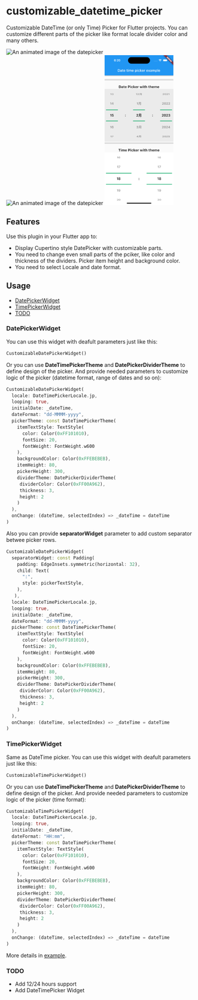 # customizable_datetime_picker

Customizable DateTime (or only Time) Picker for Flutter projects. You can customize different parts of the picker like format locale divider color and many others.

<p>
  <img src="https://media.giphy.com/media/8GPikjiC1SVQiWk2Tq/giphy.gif"?raw=true"
    alt="An animated image of the datepicker" height="400"/>
  &nbsp;&nbsp;&nbsp;&nbsp;
  <img src="https://media.giphy.com/media/iATbwkKNK982AAWlac/giphy.gif?raw=true"
   alt="An animated image of the datepicker" height="400"/>
  <img src="https://github.com/Nikolaiko/customizable-datetime-picker/blob/main/screenshots/screen1.png"
   alt="An animated image of the datepicker" height="400"/>   
</p>

## Features

Use this plugin in your Flutter app to:

* Display Cupertino style DatePicker with customizable parts.
* You need to change even small parts of the pciker, like color and thickness of the dividers. Picker item height and background color.
* You need to select Locale and date format. 

## Usage
* [DatePickerWidget](#datepickerwidget)
* [TimePickerWidget](#timepickerwidget)
* [TODO](#todo)                                                         


### DatePickerWidget

You can use this widget with deafult parameters just like this:
```dart
CustomizableDatePickerWidget()
```
Or you can use **DateTimePickerTheme** and **DatePickerDividerTheme** to define design of the picker. And provide needed parameters to customize logic of the picker (datetime format, range of dates and so on):
```dart
CustomizableDatePickerWidget(
  locale: DateTimePickerLocale.jp,
  looping: true,
  initialDate: _dateTime,
  dateFormat: "dd-MMMM-yyyy",                            
  pickerTheme: const DateTimePickerTheme(                
    itemTextStyle: TextStyle(    
      color: Color(0xFF101010),
      fontSize: 20,
      fontWeight: FontWeight.w600
    ),
    backgroundColor: Color(0xFFEBEBEB),
    itemHeight: 80,
    pickerHeight: 300,
    dividerTheme: DatePickerDividerTheme(
     dividerColor: Color(0xFF00A962),
     thickness: 3,
     height: 2
    )
  ),
  onChange: (dateTime, selectedIndex) => _dateTime = dateTime
)
```
Also you can provide **separatorWidget** parameter to add custom separator betwee picker rows.
```dart
CustomizableDatePickerWidget(
  separatorWidget: const Padding(
    padding: EdgeInsets.symmetric(horizontal: 32),
    child: Text(
      ":",
      style: pickerTextStyle,
    ),
   ),
  locale: DateTimePickerLocale.jp,
  looping: true,
  initialDate: _dateTime,
  dateFormat: "dd-MMMM-yyyy",                            
  pickerTheme: const DateTimePickerTheme(                
    itemTextStyle: TextStyle(    
      color: Color(0xFF101010),
      fontSize: 20,
      fontWeight: FontWeight.w600
    ),
    backgroundColor: Color(0xFFEBEBEB),
    itemHeight: 80,
    pickerHeight: 300,
    dividerTheme: DatePickerDividerTheme(
     dividerColor: Color(0xFF00A962),
     thickness: 3,
     height: 2
    )
  ),
  onChange: (dateTime, selectedIndex) => _dateTime = dateTime
)
```

### TimePickerWidget

Same as DateTime picker.
You can use this widget with deafult parameters just like this:
```dart
CustomizableTimePickerWidget()
```
Or you can use **DateTimePickerTheme** and **DatePickerDividerTheme** to define design of the picker. And provide needed parameters to customize logic of the picker (time format):
```dart
CustomizableTimePickerWidget(
  locale: DateTimePickerLocale.jp,
  looping: true,
  initialDate: _dateTime,
  dateFormat: "HH:mm",                            
  pickerTheme: const DateTimePickerTheme(                
    itemTextStyle: TextStyle(    
      color: Color(0xFF101010),
      fontSize: 20,
      fontWeight: FontWeight.w600
    ),
    backgroundColor: Color(0xFFEBEBEB),
    itemHeight: 80,
    pickerHeight: 300,
    dividerTheme: DatePickerDividerTheme(
     dividerColor: Color(0xFF00A962),
     thickness: 3,
     height: 2
    )
  ),
  onChange: (dateTime, selectedIndex) => _dateTime = dateTime
)
```
More details in [example](https://github.com/Nikolaiko/DrawOnImagePlugin/tree/main/example).

### TODO
* Add 12/24 hours support
* Add DateTimePicker Widget
